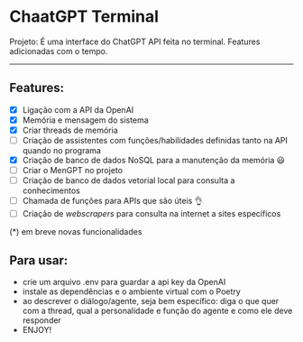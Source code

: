 # ChaatGPT Terminal

Projeto: É uma interface do ChatGPT API feita no terminal. Features adicionadas com o tempo.

---
## Features:

- [X] Ligação com a API da OpenAI
- [X] Memória e mensagem do sistema
- [X] Criar threads de memória
- [ ] Criação de assistentes com funções/habilidades definidas tanto na API quando no programa
- [X] Criação de banco de dados NoSQL para a manutenção da memória 😃
- [ ] Criar o MenGPT no projeto
- [ ] Criação de banco de dados vetorial local para consulta a conhecimentos
- [ ] Chamada de funções para APIs que são úteis 👌
- [ ] Criação de *webscrapers* para consulta na internet a sites específicos

(*) em breve novas funcionalidades

## Para usar:
- crie um arquivo .env para guardar a api key da OpenAI
- instale as dependências e o ambiente virtual com o Poetry
- ao descrever o diálogo/agente, seja bem específico: diga o que quer com a thread, qual a personalidade e função do agente e como ele deve responder
- ENJOY!